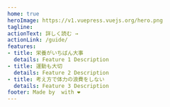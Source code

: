 ```yaml
---
home: true
heroImage: https://v1.vuepress.vuejs.org/hero.png
tagline: 
actionText: 詳しく読む →
actionLink: /guide/
features:
- title: 栄養がいちばん大事
  details: Feature 1 Description
- title: 運動も大切
  details: Feature 2 Description
- title: 考え方で体力の浪費をしない
  details: Feature 3 Description
footer: Made by  with ❤️
---
```

